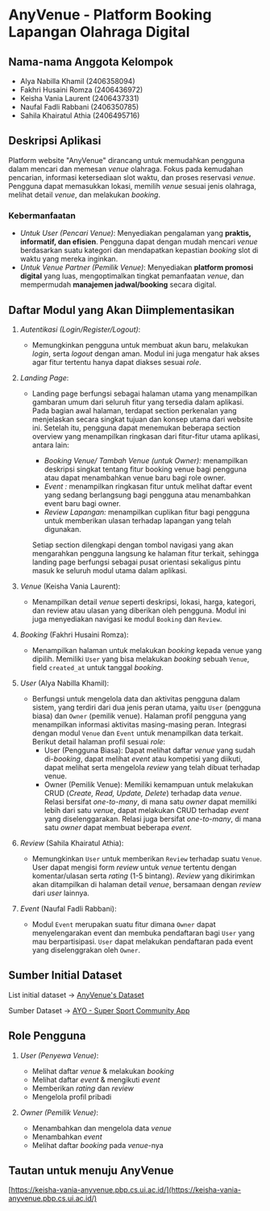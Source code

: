 # AnyVenue - Platform Booking Lapangan Olahraga Digital

## Nama-nama Anggota Kelompok
- Alya Nabilla Khamil (2406358094)
- Fakhri Husaini Romza (2406436972)
- Keisha Vania Laurent (2406437331)
- Naufal Fadli Rabbani (2406350785)
- Sahila Khairatul Athia (2406495716)

## Deskripsi Aplikasi
Platform website "AnyVenue" dirancang untuk memudahkan pengguna dalam mencari dan memesan *venue* olahraga. Fokus pada kemudahan pencarian, informasi ketersediaan slot waktu, dan proses reservasi *venue*. Pengguna dapat memasukkan lokasi, memilih *venue* sesuai jenis olahraga, melihat detail *venue*, dan melakukan *booking*.

### Kebermanfaatan
- *Untuk User (Pencari Venue)*: Menyediakan pengalaman yang **praktis, informatif, dan efisien**. Pengguna dapat dengan mudah mencari *venue* berdasarkan suatu kategori dan mendapatkan kepastian *booking* slot di waktu yang mereka inginkan.
- *Untuk Venue Partner (Pemilik Venue)*: Menyediakan **platform promosi digital** yang luas, mengoptimalkan tingkat pemanfaatan *venue*, dan mempermudah **manajemen jadwal/booking** secara digital.

## Daftar Modul yang Akan Diimplementasikan
1. *Autentikasi (Login/Register/Logout)*:
   - Memungkinkan pengguna untuk membuat akun baru, melakukan *login*, serta *logout* dengan aman. Modul ini juga mengatur hak akses agar fitur tertentu hanya dapat diakses sesuai *role*.
   
2. *Landing Page*:
   - Landing page berfungsi sebagai halaman utama yang menampilkan gambaran umum dari seluruh fitur yang tersedia dalam aplikasi. Pada bagian awal halaman, terdapat section perkenalan yang menjelaskan secara singkat tujuan dan konsep utama dari website ini. Setelah itu, pengguna dapat menemukan beberapa section overview yang menampilkan ringkasan dari fitur-fitur utama aplikasi, antara lain:
      - *Booking Venue/ Tambah Venue (untuk Owner):* menampilkan deskripsi singkat tentang fitur booking venue bagi pengguna atau dapat menambahkan venue baru bagi role owner.
      - *Event :* menampilkan ringkasan fitur untuk melihat daftar event yang sedang berlangsung bagi pengguna atau menambahkan event baru bagi owner.
      - *Review Lapangan:* menampilkan cuplikan fitur bagi pengguna untuk memberikan ulasan terhadap lapangan yang telah digunakan.

      Setiap section dilengkapi dengan tombol navigasi yang akan mengarahkan pengguna langsung ke halaman fitur terkait, sehingga landing page berfungsi sebagai pusat orientasi sekaligus pintu masuk ke seluruh modul utama dalam aplikasi.

3. *Venue* (Keisha Vania Laurent):
   - Menampilkan detail *venue* seperti deskripsi, lokasi, harga, kategori, dan review atau ulasan yang diberikan oleh pengguna. Modul ini juga menyediakan navigasi ke modul `Booking` dan `Review`.

4. *Booking* (Fakhri Husaini Romza):
   - Menampilkan halaman untuk melakukan *booking* kepada venue yang dipilih. Memiliki `User` yang bisa melakukan *booking* sebuah `Venue`, field `created_at` untuk tanggal *booking*.

5. *User* (Alya Nabilla Khamil):
   - Berfungsi untuk mengelola data dan aktivitas pengguna dalam sistem, yang terdiri dari dua jenis peran utama, yaitu `User` (pengguna biasa) dan `Owner` (pemilik venue). Halaman profil pengguna yang menampilkan informasi aktivitas masing-masing peran. Integrasi dengan modul `Venue` dan `Event` untuk menampilkan data terkait. Berikut detail halaman profil sesuai *role*:
        - User (Pengguna Biasa): Dapat melihat daftar *venue* yang sudah di-*booking*, dapat melihat *event* atau kompetisi yang diikuti, dapat melihat serta mengelola *review* yang telah dibuat terhadap venue.
        - Owner (Pemilik Venue): Memiliki kemampuan untuk melakukan CRUD (*Create, Read, Update, Delete*) terhadap data *venue*. Relasi bersifat *one-to-many*, di mana satu *owner* dapat memiliki lebih dari satu *venue*, dapat melakukan CRUD terhadap *event* yang diselenggarakan. Relasi juga bersifat *one-to-many*, di mana satu *owner* dapat membuat beberapa *event*.

6. *Review* (Sahila Khairatul Athia):
   - Memungkinkan `User` untuk memberikan `Review` terhadap suatu `Venue`. User dapat mengisi form *review* untuk *venue* tertentu dengan komentar/ulasan serta *rating* (1-5 bintang). *Review* yang dikirimkan akan ditampilkan di halaman detail *venue*, bersamaan dengan *review* dari *user* lainnya.
     
7. *Event* (Naufal Fadli Rabbani):
   -  Modul `Event` merupakan suatu fitur dimana `Owner` dapat menyelengarakan event dan membuka pendaftaran bagi `User` yang mau berpartisipasi. `User` dapat melakukan pendaftaran pada event yang diselenggrakan oleh `Owner`.

## Sumber Initial Dataset
List initial dataset -> [AnyVenue's Dataset](https://docs.google.com/spreadsheets/d/1-ULBMiPrgKrf5jqux1t8zMe6mDMGfZHzvRUlN7DwcL8/edit?usp=sharing)

Sumber Dataset -> [AYO - Super Sport Community App](https://ayo.co.id/venues)

## Role Pengguna
1. *User (Penyewa Venue)*:
    - Melihat daftar *venue* & melakukan *booking*
    - Melihat daftar *event* & mengikuti *event*
    - Memberikan *rating* dan *review*
    - Mengelola profil pribadi

2. *Owner (Pemilik Venue)*:
    - Menambahkan dan mengelola data *venue*
    - Menambahkan *event*
    - Melihat daftar *booking* pada *venue*-nya

## Tautan untuk menuju AnyVenue
[https://keisha-vania-anyvenue.pbp.cs.ui.ac.id/](https://keisha-vania-anyvenue.pbp.cs.ui.ac.id/)
